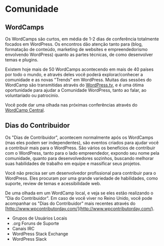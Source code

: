 # Comunidade

## WordCamps

Os WordCamps são curtos, em média de 1-2 dias de conferência totalmente focados em WordPress. Os encontros dão atenção tanto para \(blog, formatação de conteúdo, marketing de websites e empreendedorismo envolvendo WordPress\) quanto as partes técnicas, de como desenvolver temas e plugins.

Existem hoje mais de 50 WordCamps acontecendo em mais de 40 países por todo o mundo, e através deles você poderá explorar/conhecer a comunidade e as novas "Trends" em WordPress. Muitas das sessões do WordCamp são transmitidas através do [WordPress.tv](http://wordpress.tv/), e é uma ótima oportunidade para ajudar a Comunidade WordPress, tanto ao falar, ao voluntariado ou patrocinío.

Você pode dar uma olhada nas próximas conferências através do [WordCamp Central](http://central.wordcamp.org/).

## Dias do Contribuidor

Os "Dias de Contribuidor", acontecem normalmente após os WordCamps \(mas eles podem ser independentes\), são eventos criados para ajudar você a contribuir mais para o WordPress. São vários os benefícios de contribuir com o WordPress, tanto para o lado empreendedor, expondo seu nome pela comunidade, quanto para desenvolvedores sozinhos, buscando melhorar suas habilidades de trabalho em equipe e massificar seus projetos.

Você não precisa ser um desenvolvedor profissional para contribuir para o WordPress. Eles procuram por uma grande variedade de habilidades, como suporte, review de temas e acessibilidade web.

De uma olhada em um WordCamp local, e veja se eles estão realizando o "Dia do Contribuidor". Em caso de você viver no Reino Unido, você pode acompanhar os "Dias do Contribuidor" mais recentes através do [http://www.wpcontributorday.com/](http://www.wpcontributorday.com/).

* Grupos de Usuários Locais
* .org Foruns de Suporte
* Canais IRC
* WordPress Stack Exchange
* WordPress Slack

